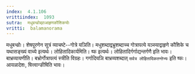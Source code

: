 ```yaml
---
index:  4.1.106
vrittiindex:  1093
sutra:  मधुबभ्व्रोब्र्राआहृणकौशिकयोः
vritti:  balamanorama 
---
```


मधुबभ्व्रोः। शेषपूरणेन सूत्रं व्याचष्टे--गोत्रे यञिति। मधुशब्दाद्वभ्रुशब्दाच्च गोत्रापत्ये यञ्स्याद्वाहृणे कौशिके च यथासङ्ख्यं वाच्ये इत्यर्थः। लोहितादिकार्यमिति। ष्फ इत्यर्थः। लोहितादिर्गर्गाद्यन्तर्गणै इति भावः। बाभ्रव्यायणीति। बभ्रोर्गोत्रापत्यं स्त्रीति विग्रहः। गर्गादियञि बाभ्रव्यशब्दात् `सर्वत्र लोहितादिकतन्तेभ्यः` इति ष्फः।आयन्नादेशः, षित्त्वान्ङीषिति भावः। 

